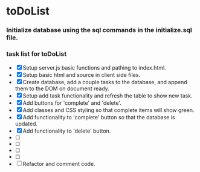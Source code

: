 # toDoList

### Initialize database using the sql commands in the initialize.sql file.

### task list for toDoList

- [x] Setup server.js basic functions and pathing to index.html.
- [x] Setup basic html and source in client side files.
- [x] Create database, add a couple tasks to the database, and append them
        to the DOM on document ready.
- [x] Setup add task functionality and refresh the table to show new task.
- [x] Add buttons for 'complete' and 'delete'.
- [x] Add classes and CSS styling so that complete items will show green.
- [x] Add functionality to 'complete' button so that the database is updated.
- [x] Add functionality to 'delete' button.
- [ ]
- [ ]
- [ ]
- [ ]
- [ ] Refactor and comment code.
